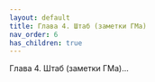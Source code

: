 ```yaml
---
layout: default
title: Глава 4. Штаб (заметки ГМа)
nav_order: 6
has_children: true
---
```


Глава 4. Штаб (заметки ГМа)...